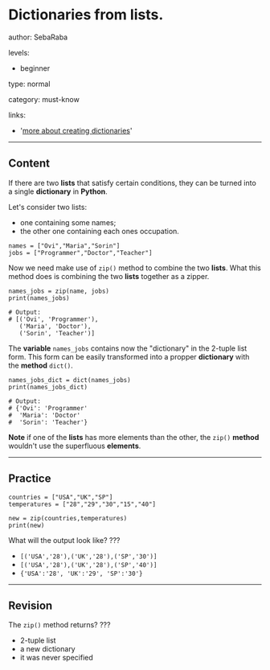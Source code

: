 # Dictionaries from lists.
author: SebaRaba

levels:

  - beginner

type: normal

category: must-know

links:

  - '[more about creating dictionaries](https://developmentality.wordpress.com/2012/03/30/three-ways-of-creating-dictionaries-in-python/)'

---
## Content

If there are two **lists** that satisfy certain conditions, they can be turned into a single **dictionary** in **Python**.

Let's consider two lists:
- one containing some names;
- the other one containing each ones occupation.

```
names = ["Ovi","Maria","Sorin"]
jobs = ["Programmer","Doctor","Teacher"]
```

Now we need make use of `zip()` method to combine the two **lists**. What this method does is combining the two **lists** together as a zipper.

```
names_jobs = zip(name, jobs)
print(names_jobs)

# Output:
# [('Ovi', 'Programmer'),
   ('Maria', 'Doctor'),
   ('Sorin', 'Teacher')]
```

The **variable** `names_jobs` contains now the "dictionary" in the 2-tuple list form. This form can be easily transformed into a propper **dictionary** with the **method** `dict()`.

```
names_jobs_dict = dict(names_jobs)
print(names_jobs_dict)

# Output:
# {'Ovi': 'Programmer'
#  'Maria': 'Doctor'
#  'Sorin': 'Teacher'}
```

**Note** if one of the **lists** has more elements than the other, the `zip()` **method** wouldn't use the superfluous **elements**.

---
## Practice

```
countries = ["USA","UK","SP"]
temperatures = ["28","29","30","15","40"]

new = zip(countries,temperatures)
print(new)
```
What will the output look like?
???

* `[('USA','28'),('UK','28'),('SP','30')]`
* `[('USA','28'),('UK','28'),('SP','40')]`
* `{'USA':'28', 'UK':'29', 'SP':'30'}`

---
## Revision

The `zip()` method returns?
???

* 2-tuple list
* a new dictionary
* it was never specified
